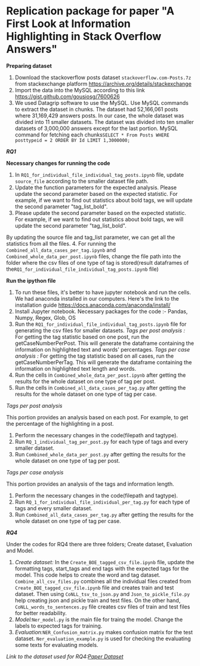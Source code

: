 # Replication package for paper "A First Look at Information Highlighting in Stack Overflow Answers"

__Preparing dataset__

1. Download the stackoverflow posts dataset `stackoverflow.com-Posts.7z` from stackexchange platform https://archive.org/details/stackexchange
2. Import the data into the MySQL according to this link https://gist.github.com/gousiosg/7600626
3. We used Datagrip software to use the MySQL. Use MySQL commands to extract the dataset in chunks. The dataset had 52,166,061 posts where 31,169,429 answers posts. In our case, the whole dataset was divided into 11 smaller datasets. The dataset was divided into ten smaller datasets of 3,000,000 answers except for the last portion.
MySQL command for fetching each chunks`SELECT * From Posts WHERE posttypeid = 2 ORDER BY Id LIMIT 1,3000000;`

***RQ1***

__Necessary changes for running the code__

1. In `RQ1_for_individual_file_individual_tag_posts.ipynb` file, update `source_file` according to the smaller dataset file path. 
2. Update the function parameters for the expected analysis. Please update the second parameter based on the expected statistic. For example, if we want to find out statistics about bold tags, we will update the second parameter "tag_list_bold".
3. Please update the second parameter based on the expected statistic. For example, if we want to find out statistics about bold tags, we will update the second parameter "tag_list_bold". 

By updating the source file and tag_list parameter, we can get all the statistics from all the files.
4. For running the `Combined_all_data_cases_per_tag.ipynb` and `Combined_whole_data_per_post.ipynb` files, change the file path into the folder where the csv files of one type of tag is stored(result dataframes of the`RQ1_for_individual_file_individual_tag_posts.ipynb` file)

__Run the ipython file__

1. To run these files, it's better to have jupyter notebook and run the cells. We had anaconda installed in our computers. Here's the link to the installation guide https://docs.anaconda.com/anaconda/install/ 
2. Install Jupyter notebook. Necessary packages for the code :- Pandas, Numpy, Regex, Glob, OS
3. Run the `RQ1_for_individual_file_individual_tag_posts.ipynb` file for generating the csv files for smaller datasets.
_Tags per post analysis :_ For getting the tag statistic based on one post, run the getCaseNumberPerPost. This will generate the dataframe containing the information on highlighted text and words' percentages. 
_Tags per case analysis :_ For getting the tag statistic based on all cases, run the getCaseNumberPerTag. This will generate the dataframe containing the information on highlighted text length and words.
4. Run the cells in `Combined_whole_data_per_post.ipynb` after getting the results for the whole dataset on one type of tag per post.
5. Run the cells in `Combined_all_data_cases_per_tag.py` after getting the results for the whole dataset on one type of tag per case.
 

_Tags per post analysis_

This portion provides an analysis based on each post. For example, to get the percentage of the highlighting in a post.

1. Perform the necessary changes in the code(filepath and tagtype).
2. Run `RQ_1_individual_tag_per_post.py` for each type of tags and every smaller dataset. 
3. Run `Combined_whole_data_per_post.py` after getting the results for the whole dataset on one type of tag per post.


_Tags per case analysis_

This portion provides an analysis of the tags and information length.

1. Perform the necessary changes in the code(filepath and tagtype).
2. Run `RQ_1_for_individual_file_individual_per_tag.py` for each type of tags and every smaller dataset.
3. Run `Combined_all_data_cases_per_tag.py` after getting the results for the whole dataset on one type of tag per case.


***RQ4***

Under the codes for RQ4 there are three folders; Create dataset, Evaluation and Model. 
1. _Create dataset:_ In the `Create_BOE_tagged_csv_file.ipynb` file, update the formatting tags, start_tags and end tags with the expected tags for the model. This code helps to create the word and tag dataset. `Combine_all_csv_files.py` combines all the individual files created from `Create_BOE_tagged_csv_file.ipynb` file and creates train and test dataset. Then using `CoNLL_tsv_to_json.py` and `Json_to_pickle_file.py` help creating json and pickle train and test files. On the other hand, `CoNLL_words_to_sentences.py` file creates csv files of train and test files for better readability. 
2. _Model:_`Ner_model.py` is the main file for traing the model. Change the labels to expected tags for training.
3. _Evaluation:_`NER_Confusion_matrix.py` makes confusion matrix for the test dataset. `Ner_evaluation_example.py` is used for checking the evaluating some texts for evaluating models.

*Link to the dataset used for RQ4:[Paper Dataset](https://zenodo.org/record/7734206#.ZCeLa3ZKi3A)*

